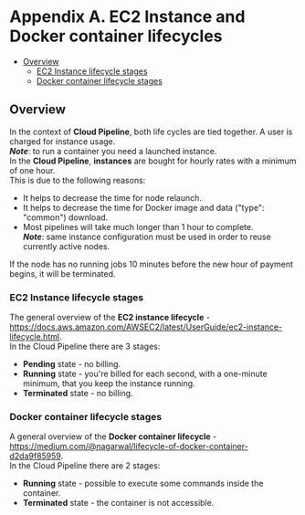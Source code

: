 # Appendix A. EC2 Instance and Docker container lifecycles

- [Overview](#overview)
    - [EC2 Instance lifecycle stages](#ec2-instance-lifecycle-stages)
    - [Docker container lifecycle stages](#docker-container-lifecycle-stages)

## Overview

In the context of **Cloud Pipeline**, both life cycles are tied together. A user is charged for instance usage.  
**_Note_**: to run a container you need a launched instance.  
In the **Cloud Pipeline**, **instances** are bought for hourly rates with a minimum of one hour.  
This is due to the following reasons:

- It helps to decrease the time for node relaunch.
- It helps to decrease the time for Docker image and data ("type": "common") download.
- Most pipelines will take much longer than 1 hour to complete.  
    **_Note_**: same instance configuration must be used in order to reuse currently active nodes.

If the node has no running jobs 10 minutes before the new hour of payment begins, it will be terminated.

### EC2 Instance lifecycle stages

The general overview of the **EC2 instance lifecycle** - <https://docs.aws.amazon.com/AWSEC2/latest/UserGuide/ec2-instance-lifecycle.html>.  
In the Cloud Pipeline there are 3 stages:

- **Pending** state - no billing.
- **Running** state - you're billed for each second, with a one-minute minimum, that you keep the instance running.
- **Terminated** state - no billing.

### Docker container lifecycle stages

A general overview of the **Docker container lifecycle** - <https://medium.com/@nagarwal/lifecycle-of-docker-container-d2da9f85959>.  
In the Cloud Pipeline there are 2 stages:

- **Running** state - possible to execute some commands inside the container.
- **Terminated** state - the container is not accessible.
